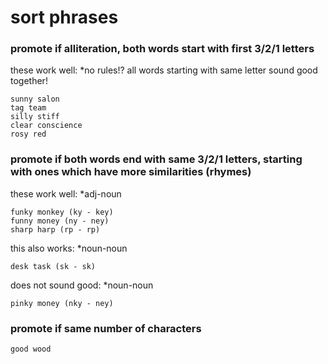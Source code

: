 # sort phrases  
  
### promote if alliteration, both words start with first 3/2/1 letters  
these work well:    *no rules!? all words starting with same letter sound good together!  
  
    sunny salon  
    tag team  
    silly stiff  
    clear conscience  
    rosy red  
  
### promote if both words end with same 3/2/1 letters, starting with ones which have more similarities (rhymes)  
these work well:      *adj-noun  
  
    funky monkey (ky - key)  
    funny money (ny - ney)  
    sharp harp (rp - rp)  
  
this also works:    *noun-noun  
  
    desk task (sk - sk)  
  
does not sound good:    *noun-noun  
  
    pinky money (nky - ney)  
  
### promote if same number of characters  
  
    good wood  
  
